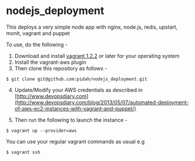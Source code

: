 nodejs_deployment
=================

This deploys a very simple node app with nginx, node.js, redis, upstart, monit, vagrant and puppet

To use, do the following -

1. Download and install [vagrant 1.2.2](http://downloads.vagrantup.com/tags/v1.2.2) or later for your operating system
2. Install the vagrant-aws plugin
3. Then clone this repository as follows -

``` 
$ git clone git@github.com:pidah/nodejs_deployment.git
```
4. Update/Modify your AWS credentials as described in [http://www.devopsdiary.com](http://www.devopsdiary.com/blog/2013/05/07/automated-deployment-of-aws-ec2-instances-with-vagrant-and-puppet/)

5. Then run the following to launch the instance -

```
$ vagrant up --provider=aws
```

You can use your regular vagrant commands as usual e.g

```  
$ vagrant ssh
```

